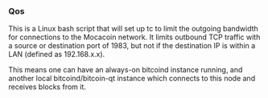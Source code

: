 ### Qos ###

This is a Linux bash script that will set up tc to limit the outgoing bandwidth for connections to the Mocacoin network. It limits outbound TCP traffic with a source or destination port of 1983, but not if the destination IP is within a LAN (defined as 192.168.x.x).

This means one can have an always-on bitcoind instance running, and another local bitcoind/bitcoin-qt instance which connects to this node and receives blocks from it.
